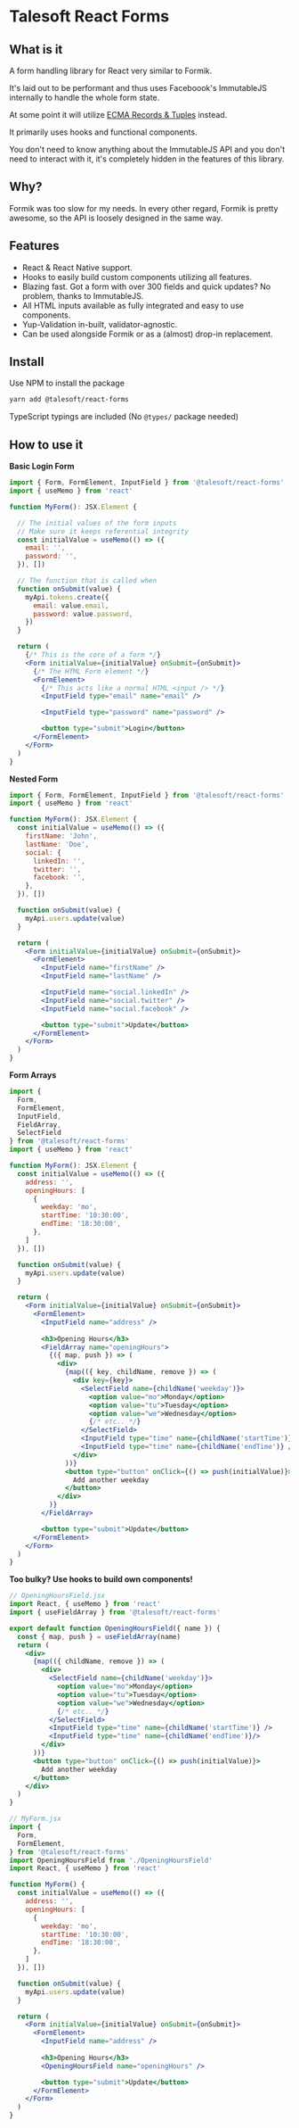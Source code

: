 Talesoft React Forms
====================

What is it
----------

A form handling library for React very similar to Formik.

It's laid out to be performant and thus uses Faceboook's
ImmutableJS internally to handle the whole form state.

At some point it will utilize [ECMA Records & Tuples](https://github.com/tc39/proposal-record-tuple) instead.

It primarily uses hooks and functional components.

You don't need to know anything about the ImmutableJS API and you don't need to interact with it, it's completely hidden in the features of this library.

Why?
----

Formik was too slow for my needs. In every other regard, Formik is pretty awesome, so the API
is loosely designed in the same way.

Features
--------

- React & React Native support.
- Hooks to easily build custom components utilizing all features.
- Blazing fast. Got a form with over 300 fields and quick updates? No problem, thanks to ImmutableJS.
- All HTML inputs available as fully integrated and easy to use components.
- Yup-Validation in-built, validator-agnostic.
- Can be used alongside Formik or as a (almost) drop-in replacement.

Install
-------

Use NPM to install the package

```bash
yarn add @talesoft/react-forms
```

TypeScript typings are included (No `@types/` package needed)

How to use it
-------------

**Basic Login Form**

```jsx
import { Form, FormElement, InputField } from '@talesoft/react-forms'
import { useMemo } from 'react'

function MyForm(): JSX.Element {

  // The initial values of the form inputs
  // Make sure it keeps referential integrity
  const initialValue = useMemo(() => ({
    email: '',
    password: '',
  }), [])

  // The function that is called when 
  function onSubmit(value) {
    myApi.tokens.create({
      email: value.email,
      password: value.password,
    })
  }

  return (
    {/* This is the core of a form */}
    <Form initialValue={initialValue} onSubmit={onSubmit}>
      {/* The HTML Form element */}
      <FormElement>
        {/* This acts like a normal HTML <input /> */}
        <InputField type="email" name="email" />

        <InputField type="password" name="password" />

        <button type="submit">Login</button>
      </FormElement>
    </Form>
  )
}
```

**Nested Form**

```jsx
import { Form, FormElement, InputField } from '@talesoft/react-forms'
import { useMemo } from 'react'

function MyForm(): JSX.Element {
  const initialValue = useMemo(() => ({
    firstName: 'John',
    lastName: 'Doe',
    social: {
      linkedIn: '',
      twitter: '',
      facebook: '',
    },
  }), [])

  function onSubmit(value) {
    myApi.users.update(value)
  }

  return (
    <Form initialValue={initialValue} onSubmit={onSubmit}>
      <FormElement>
        <InputField name="firstName" />
        <InputField name="lastName" />

        <InputField name="social.linkedIn" />
        <InputField name="social.twitter" />
        <InputField name="social.facebook" />

        <button type="submit">Update</button>
      </FormElement>
    </Form>
  )
}
```

**Form Arrays**

```jsx
import {
  Form,
  FormElement,
  InputField,
  FieldArray,
  SelectField
} from '@talesoft/react-forms'
import { useMemo } from 'react'

function MyForm(): JSX.Element {
  const initialValue = useMemo(() => ({
    address: '',
    openingHours: [
      {
        weekday: 'mo',
        startTime: '10:30:00',
        endTime: '18:30:00',
      },
    ]
  }), [])

  function onSubmit(value) {
    myApi.users.update(value)
  }

  return (
    <Form initialValue={initialValue} onSubmit={onSubmit}>
      <FormElement>
        <InputField name="address" />
        
        <h3>Opening Hours</h3>
        <FieldArray name="openingHours">
          {({ map, push }) => (
            <div>
              {map(({ key, childName, remove }) => (
                <div key={key}>
                  <SelectField name={childName('weekday')}>
                    <option value="mo">Monday</option>
                    <option value="tu">Tuesday</option>
                    <option value="we">Wednesday</option>
                    {/* etc.. */}
                  </SelectField>
                  <InputField type="time" name={childName('startTime')} />
                  <InputField type="time" name={childName('endTime')} />
                </div>
              ))}
              <button type="button" onClick={() => push(initialValue)}>
                Add another weekday
              </button>
            </div>
          )}
        </FieldArray>

        <button type="submit">Update</button>
      </FormElement>
    </Form>
  )
}
```

**Too bulky? Use hooks to build own components!**

```jsx
// OpeningHoursField.jsx
import React, { useMemo } from 'react'
import { useFieldArray } from '@talesoft/react-forms'

export default function OpeningHoursField({ name }) {
  const { map, push } = useFieldArray(name)
  return (
    <div>
      {map(({ childName, remove }) => (
        <div>
          <SelectField name={childName('weekday')}>
            <option value="mo">Monday</option>
            <option value="tu">Tuesday</option>
            <option value="we">Wednesday</option>
            {/* etc.. */}
          </SelectField>
          <InputField type="time" name={childName('startTime')} />
          <InputField type="time" name={childName('endTime')}/>
        </div>
      ))}
      <button type="button" onClick={() => push(initialValue)}>
        Add another weekday
      </button>
    </div>
  )
}
```

```jsx
// MyForm.jsx
import {
  Form,
  FormElement,
} from '@talesoft/react-forms'
import OpeningHoursField from './OpeningHoursField'
import React, { useMemo } from 'react'

function MyForm() {
  const initialValue = useMemo(() => ({
    address: '',
    openingHours: [
      {
        weekday: 'mo',
        startTime: '10:30:00',
        endTime: '18:30:00',
      },
    ]
  }), [])

  function onSubmit(value) {
    myApi.users.update(value)
  }

  return (
    <Form initialValue={initialValue} onSubmit={onSubmit}>
      <FormElement>
        <InputField name="address" />
        
        <h3>Opening Hours</h3>
        <OpeningHoursField name="openingHours" />

        <button type="submit">Update</button>
      </FormElement>
    </Form>
  )
}
```